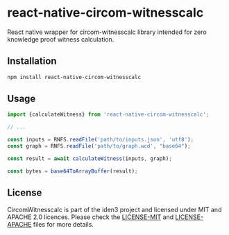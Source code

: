 # react-native-circom-witnesscalc

React native wrapper for circom-witnesscalc library intended for zero knowledge proof witness calculation.

## Installation

```sh
npm install react-native-circom-witnesscalc
```

## Usage

```js
import {calculateWitness} from 'react-native-circom-witnesscalc';

// ...

const inputs = RNFS.readFile('path/to/inputs.json', 'utf8');
const graph = RNFS.readFile('path/to/graph.wcd', "base64");

const result = await calculateWitness(inputs, graph);

const bytes = base64ToArrayBuffer(result);
```

## License

CircomWitnesscalc is part of the iden3 project and licensed under MIT and APACHE 2.0 licences. Please check
the [LICENSE-MIT](./LICENSE-MIT.txt) and [LICENSE-APACHE](./LICENSE-APACHE.txt) files for more details.
